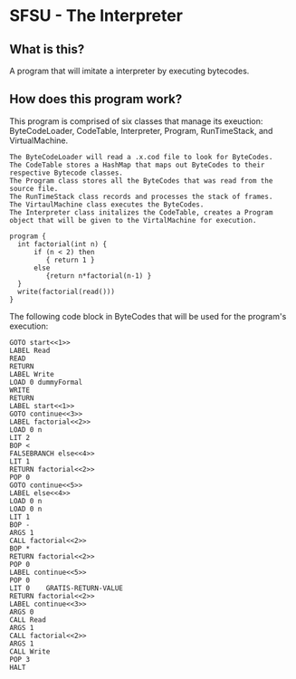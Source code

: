 <h1 allign="center"> SFSU - The Interpreter</h1>
<h2 allign="center">What is this?</h2>
<p allign="center">
A program that will imitate a interpreter by executing bytecodes.  
</p>
<h2 allign ="center">How does this program work?</h2>
<p allign="center">
    This program is comprised of six classes that manage its exeuction: ByteCodeLoader, CodeTable, Interpreter, Program, RunTimeStack, and VirtualMachine.
  
    The ByteCodeLoader will read a .x.cod file to look for ByteCodes.
    The CodeTable stores a HashMap that maps out ByteCodes to their respective Bytecode classes.
    The Program class stores all the ByteCodes that was read from the source file. 
    The RunTimeStack class records and processes the stack of frames.
    The VirtaulMachine class executes the ByteCodes. 
    The Interpreter class initalizes the CodeTable, creates a Program object that will be given to the VirtalMachine for execution. 
  </p>
 
  
```
program {
  int factorial(int n) {
      if (n < 2) then 
         { return 1 }
      else 
         {return n*factorial(n-1) }
  }
  write(factorial(read()))
}
```
 <p allign="center"> The following code block in ByteCodes that will be used for the program's execution:</p>
 
```
GOTO start<<1>>
LABEL Read
READ
RETURN
LABEL Write
LOAD 0 dummyFormal
WRITE
RETURN
LABEL start<<1>>
GOTO continue<<3>>
LABEL factorial<<2>>
LOAD 0 n
LIT 2
BOP <
FALSEBRANCH else<<4>>
LIT 1
RETURN factorial<<2>>
POP 0
GOTO continue<<5>>
LABEL else<<4>>
LOAD 0 n
LOAD 0 n
LIT 1
BOP -
ARGS 1
CALL factorial<<2>>
BOP *
RETURN factorial<<2>>
POP 0
LABEL continue<<5>>
POP 0
LIT 0    GRATIS-RETURN-VALUE
RETURN factorial<<2>>
LABEL continue<<3>>
ARGS 0
CALL Read
ARGS 1
CALL factorial<<2>>
ARGS 1
CALL Write
POP 3
HALT
```
